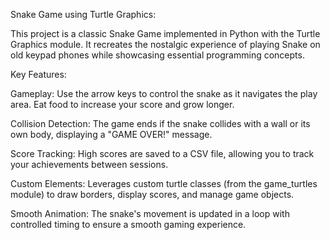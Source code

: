 Snake Game using Turtle Graphics:

This project is a classic Snake Game implemented in Python with the Turtle Graphics module. It recreates the nostalgic experience of playing Snake on old keypad phones while showcasing essential programming concepts.

Key Features:

Gameplay: Use the arrow keys to control the snake as it navigates the play area. Eat food to increase your score and grow longer.

Collision Detection: The game ends if the snake collides with a wall or its own body, displaying a "GAME OVER!" message.

Score Tracking: High scores are saved to a CSV file, allowing you to track your achievements between sessions.

Custom Elements: Leverages custom turtle classes (from the game_turtles module) to draw borders, display scores, and manage game objects.

Smooth Animation: The snake's movement is updated in a loop with controlled timing to ensure a smooth gaming experience.
